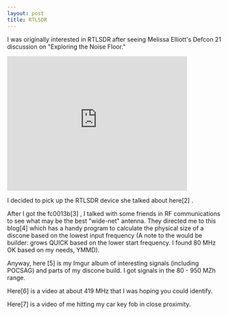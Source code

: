 ```yaml
---
layout: post
title: RTLSDR
---
```


I was originally interested in RTLSDR after seeing Melissa Elliott's  Defcon 21 discussion on "Exploring the Noise Floor." 
<iframe width = "420" height = "315" src=https://www.youtube.com/watch?v=5N1C3WB8c0o" frameborder="0" allowfullscreen></iframe>


I decided to pick up the RTLSDR device she talked about here[2] .

After I got the fc0013b[3] , I talked with some friends in RF communications to see what may be the best "wide-net" antenna. They directed me to this blog[4] which has a handy program to calculate the physical size of a discone based on the lowest input frequency (A note to the would be builder: grows QUICK based on the lower start frequency. I found 80 MHz OK based on my needs, YMMD).

Anyway, here [5] is my Imgur album of interesting signals (including POCSAG) and parts of my discone build. I got signals in the 80 - 950 MZh range.

Here[6] is a video at about 419 MHz that I was hoping you could identify.

Here[7] is a video of me hitting my car key fob in close proximity.
 


